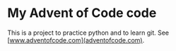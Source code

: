 # My Advent of Code code

This is a project to practice python and to learn git. See [www.adventofcode.com](adventofcode.com).
